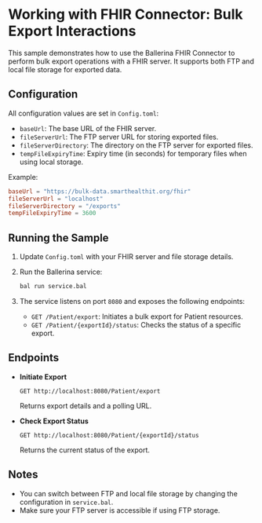 # Working with FHIR Connector: Bulk Export Interactions

This sample demonstrates how to use the Ballerina FHIR Connector to perform bulk export operations with a FHIR server. It supports both FTP and local file storage for exported data.

## Configuration

All configuration values are set in `Config.toml`:

- `baseUrl`: The base URL of the FHIR server.
- `fileServerUrl`: The FTP server URL for storing exported files.
- `fileServerDirectory`: The directory on the FTP server for exported files.
- `tempFileExpiryTime`: Expiry time (in seconds) for temporary files when using local storage.

Example:

```toml
baseUrl = "https://bulk-data.smarthealthit.org/fhir"
fileServerUrl = "localhost"
fileServerDirectory = "/exports"
tempFileExpiryTime = 3600
```

## Running the Sample

1. Update `Config.toml` with your FHIR server and file storage details.
2. Run the Ballerina service:

   ```sh
   bal run service.bal
   ```

3. The service listens on port `8080` and exposes the following endpoints:
   - `GET /Patient/export`: Initiates a bulk export for Patient resources.
   - `GET /Patient/{exportId}/status`: Checks the status of a specific export.

## Endpoints

- **Initiate Export**

  ```curl
  GET http://localhost:8080/Patient/export
  ```

  Returns export details and a polling URL.

- **Check Export Status**

  ```curl
  GET http://localhost:8080/Patient/{exportId}/status
  ```

  Returns the current status of the export.

## Notes

- You can switch between FTP and local file storage by changing the configuration in `service.bal`.
- Make sure your FTP server is accessible if using FTP storage.
